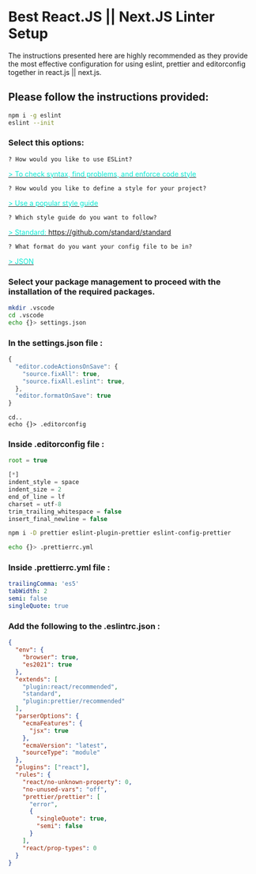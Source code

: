 # Best React.JS || Next.JS Linter Setup

The instructions presented here are highly recommended as they provide the most effective configuration for using eslint, prettier and editorconfig together in react.js || next.js.

## Please follow the instructions provided:

```bash
npm i -g eslint
eslint --init
```

### Select this options:

`? How would you like to use ESLint?`

<ins><span style='color:#0aead4'>> To check syntax, find problems, and enforce code style</span></ins>

`? How would you like to define a style for your project?`

<ins><span style='color:#0aead4'>> Use a popular style guide</span></ins>

`? Which style guide do you want to follow?`

<ins><span style='color:#0aead4'>> Standard: https://github.com/standard/standard</span></ins>

`? What format do you want your config file to be in?`

<ins><span style='color:#0aead4'>> JSON</span></ins>

### Select your package management to proceed with the installation of the required packages.

```bash
mkdir .vscode
cd .vscode
echo {}> settings.json
```

### In the settings.json file :

```jsx
{
  "editor.codeActionsOnSave": {
    "source.fixAll": true,
    "source.fixAll.eslint": true,
  },
  "editor.formatOnSave": true
}
```

```
cd..
echo {}> .editorconfig
```

### Inside .editorconfig file :

```js
root = true

[*]
indent_style = space
indent_size = 2
end_of_line = lf
charset = utf-8
trim_trailing_whitespace = false
insert_final_newline = false
```

```bash
npm i -D prettier eslint-plugin-prettier eslint-config-prettier
```

```bash
echo {}> .prettierrc.yml
```

### Inside .prettierrc.yml file :

```yml
trailingComma: 'es5'
tabWidth: 2
semi: false
singleQuote: true
```

### Add the following to the .eslintrc.json :

```json
{
  "env": {
    "browser": true,
    "es2021": true
  },
  "extends": [
    "plugin:react/recommended",
    "standard",
    "plugin:prettier/recommended"
  ],
  "parserOptions": {
    "ecmaFeatures": {
      "jsx": true
    },
    "ecmaVersion": "latest",
    "sourceType": "module"
  },
  "plugins": ["react"],
  "rules": {
    "react/no-unknown-property": 0,
    "no-unused-vars": "off",
    "prettier/prettier": [
      "error",
      {
        "singleQuote": true,
        "semi": false
      }
    ],
    "react/prop-types": 0
  }
}
```
